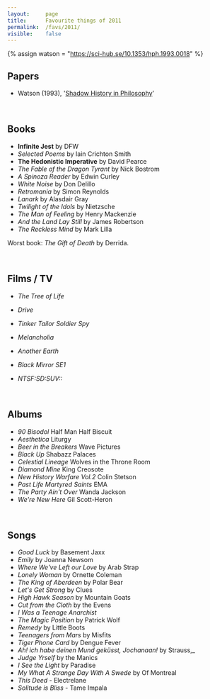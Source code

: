 ```yaml
---
layout:     page
title:      Favourite things of 2011
permalink:  /favs/2011/
visible:    false
---
```


{%	assign watson = "https://sci-hub.se/10.1353/hph.1993.0018"		%}

## Papers

* Watson (1993), '<a href="{{watson}}">Shadow History in Philosophy</a>'

<br>

## Books

* **Infinite Jest** by DFW
* _Selected Poems_ by Iain Crichton Smith
* **The Hedonistic Imperative** by David Pearce
* _The Fable of the Dragon Tyrant_ by Nick Bostrom
* _A Spinoza Reader_ by Edwin Curley
* _White Noise_ by Don Delillo
* _Retromania_ by Simon Reynolds
* _Lanark_ by Alasdair Gray
* _Twilight of the Idols_ by Nietzsche
* _The Man of Feeling_ by Henry Mackenzie
* _And the Land Lay Still_ by James Robertson
* _The Reckless Mind_ by Mark Lilla

Worst book: _The Gift of Death_ by Derrida.

<br>

## Films / TV

* _The Tree of Life_
* _Drive_
* _Tinker Tailor Soldier Spy_
* _Melancholia_
* _Another Earth_

* _Black Mirror SE1_
* _NTSF:SD:SUV::_

<br>

## Albums

* _90 Bisodol_	Half Man Half Biscuit
* _Aesthetica_	Liturgy
* _Beer in the Breakers_	Wave Pictures
* _Black Up_	Shabazz Palaces
* _Celestial Lineage_	Wolves in the Throne Room
* _Diamond Mine_	King Creosote
* _New History Warfare Vol.2_	Colin Stetson
* _Past Life Martyred Saints_	EMA
* _The Party Ain't Over_	Wanda Jackson
* _We're New Here_	Gil Scott-Heron


<br>


## Songs

* _Good Luck_ by Basement Jaxx
* _Emily_ by Joanna Newsom
* _Where We've Left our Love_ by Arab Strap
* _Lonely Woman_ by Ornette Coleman
* _The King of Aberdeen_ by Polar Bear
* _Let's Get Strong_ by Clues
* _High Hawk Season_ by Mountain Goats
* _Cut from the Cloth_ by the Evens
* _I Was a Teenage Anarchist_
* _The Magic Position_ by Patrick Wolf
* _Remedy_ by Little Boots
* _Teenagers from Mars_ by Misfits
* _Tiger Phone Card_ by Dengue Fever
* _Ah! ich habe deinen Mund geküsst, Jochanaan!_ by Strauss,_ 
* _Judge Yrself_ by the Manics
* _I See the Light_ by Paradise
* _My What A Strange Day With A Swede_ by Of Montreal
* _This Deed_ - Electrelane
* _Solitude is Bliss_ - Tame Impala